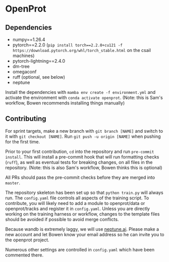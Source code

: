 # OpenProt

## Dependencies
* numpy==1.26.4
* pytorch==2.2.0 (`pip install torch==2.2.0+cu121 -f https://download.pytorch.org/whl/torch_stable.html` on the csail machines)
* pytorch-lightning==2.4.0
* dm-tree
* omegaconf
* ruff (optional, see below)
* neptune

Install the dependencies with `mamba env create -f environment.yml` and activate the environment with `conda activate openprot`. (Note: this is Sam's workflow, Bowen recommends installing things manually)

## Contributing

For sprint targets, make a new branch with `git branch [NAME]` and switch to it with `git checkout [NAME]`. Run `git push -u origin [NAME]` when pushing for the first time.

Prior to your first contribution, `cd` into the repository and run `pre-commit install`. This will install a pre-commit hook that will run formatting checks (`ruff`), as well as eventual tests for breaking changes, on all files in the repository. (Note: this is also Sam's workflow, Bowen thinks this is optional)

All PRs should pass the pre-commit checks before they are merged into `master`.

The repository skeleton has been set up so that `python train.py` will always run. The `config.yaml` file controls all aspects of the training script. To contribute, you will likely need to add a module to openprot/data or openprot/tracks and register it in `config.yaml`. Unless you are directly working on the training harness or workflow, changes to the template files should be avoided if possible to avoid merge conflicts.

Because wandb is extremely laggy, we will use [neptune.ai](https://neptune.ai/). Please make a new account and let Bowen know your email address so he can invite you to the openprot project.

Numerous other settings are controlled in `config.yaml` which have been commented there.
